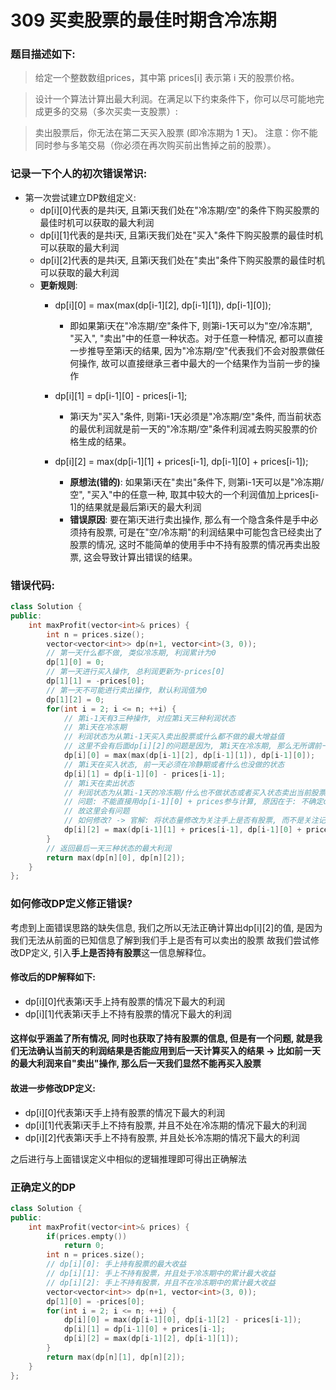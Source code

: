 # 309 买卖股票的最佳时期含冷冻期
### 题目描述如下:
> 给定一个整数数组prices，其中第  prices[i] 表示第 i 天的股票价格。​

> 设计一个算法计算出最大利润。在满足以下约束条件下，你可以尽可能地完成更多的交易（多次买卖一支股票）:

> 卖出股票后，你无法在第二天买入股票 (即冷冻期为 1 天)。
注意：你不能同时参与多笔交易（你必须在再次购买前出售掉之前的股票）。

### 记录一下个人的初次错误常识:
- 第一次尝试建立DP数组定义:
    - dp[i][0]代表的是共i天, 且第i天我们处在"冷冻期/空"的条件下购买股票的最佳时机可以获取的最大利润
    - dp[i][1]代表的是共i天, 且第i天我们处在"买入"条件下购买股票的最佳时机可以获取的最大利润
    - dp[i][2]代表的是共i天, 且第i天我们处在"卖出"条件下购买股票的最佳时机可以获取的最大利润
    - **更新规则**:
        - dp[i][0] = max(max(dp[i-1][2], dp[i-1][1]), dp[i-1][0]); 
        
            - 即如果第i天在"冷冻期/空"条件下, 则第i-1天可以为"空/冷冻期", "买入", "卖出"中的任意一种状态。对于任意一种情况, 都可以直接一步推导至第i天的结果, 因为"冷冻期/空"代表我们不会对股票做任何操作, 故可以直接继承三者中最大的一个结果作为当前一步的操作
        - dp[i][1] = dp[i-1][0] - prices[i-1];
            - 第i天为"买入"条件, 则第i-1天必须是"冷冻期/空"条件, 而当前状态的最优利润就是前一天的"冷冻期/空"条件利润减去购买股票的价格生成的结果。
        - dp[i][2] = max(dp[i-1][1] + prices[i-1], dp[i-1][0] + prices[i-1]);
            - **原想法(错的)**: 如果第i天在"卖出"条件下, 则第i-1天可以是"冷冻期/空", "买入"中的任意一种, 取其中较大的一个利润值加上prices[i-1]的结果就是最后第i天的最大利润
            - **错误原因**: 要在第i天进行卖出操作, 那么有一个隐含条件是手中必须持有股票, 可是在"空/冷冻期"的利润结果中可能包含已经卖出了股票的情况, 这时不能简单的使用手中不持有股票的情况再卖出股票, 这会导致计算出错误的结果。

### 错误代码:

``` C++
class Solution {
public:
    int maxProfit(vector<int>& prices) {
        int n = prices.size();
        vector<vector<int>> dp(n+1, vector<int>(3, 0));
        // 第一天什么都不做, 类似冷冻期, 利润累计为0
        dp[1][0] = 0;
        // 第一天进行买入操作, 总利润更新为-prices[0]
        dp[1][1] = -prices[0];
        // 第一天不可能进行卖出操作, 默认利润值为0
        dp[1][2] = 0;
        for(int i = 2; i <= n; ++i) {
            // 第i-1天有3三种操作, 对应第i天三种利润状态
            // 第i天在冷冻期
            // 利润状态为从第i-1天买入卖出股票或什么都不做的最大增益值
            // 这里不会有后面dp[i][2]的问题是因为, 第i天在冷冻期, 那么无所谓前一天的状态值手里是否持有股票, 因为不涉及卖出
            dp[i][0] = max(max(dp[i-1][2], dp[i-1][1]), dp[i-1][0]);
            // 第i天在买入状态, 前一天必须在冷静期或者什么也没做的状态
            dp[i][1] = dp[i-1][0] - prices[i-1];
            // 第i天在卖出状态
            // 利润状态为从第i-1天的冷冻期/什么也不做状态或者买入状态卖出当前股票的最大收入
            // 问题: 不能直接用dp[i-1][0] + prices参与计算, 原因在于: 不确定dp[i-1][0]代表的是已经卖出股票的情况, 还是还未卖出股票的情况
            // 故这里会有问题
            // 如何修改? -> 官解: 将状态量修改为关注手上是否有股票, 而不是关注记录前一天的操作这一无用信息
            dp[i][2] = max(dp[i-1][1] + prices[i-1], dp[i-1][0] + prices[i-1]);
        }
        // 返回最后一天三种状态的最大利润
        return max(dp[n][0], dp[n][2]);
    }
};
```

### 如何修改DP定义修正错误?
考虑到上面错误思路的缺失信息, 我们之所以无法正确计算出dp[i][2]的值, 是因为我们无法从前面的已知信息了解到我们手上是否有可以卖出的股票
故我们尝试修改DP定义, 引入**手上是否持有股票**这一信息解释位。

#### 修改后的DP解释如下:
- dp[i][0]代表第i天手上持有股票的情况下最大的利润
- dp[i][1]代表第i天手上不持有股票的情况下最大的利润

#### 这样似乎涵盖了所有情况, 同时也获取了持有股票的信息, 但是有一个问题, 就是我们无法确认当前天的利润结果是否能应用到后一天计算买入的结果 -> 比如前一天的最大利润来自"卖出"操作, 那么后一天我们显然不能再买入股票

#### 故进一步修改DP定义:
- dp[i][0]代表第i天手上持有股票的情况下最大的利润
- dp[i][1]代表第i天手上不持有股票, 并且不处在冷冻期的情况下最大的利润
- dp[i][2]代表第i天手上不持有股票, 并且处长冷冻期的情况下最大的利润

之后进行与上面错误定义中相似的逻辑推理即可得出正确解法

### 正确定义的DP

``` C++
class Solution {
public:
    int maxProfit(vector<int>& prices) {
        if(prices.empty()) 
            return 0;
        int n = prices.size();
        // dp[i][0]: 手上持有股票的最大收益
        // dp[i][1]: 手上不持有股票，并且处于冷冻期中的累计最大收益
        // dp[i][2]: 手上不持有股票，并且不在冷冻期中的累计最大收益
        vector<vector<int>> dp(n+1, vector<int>(3, 0));
        dp[1][0] = -prices[0];
        for(int i = 2; i <= n; ++i) {
            dp[i][0] = max(dp[i-1][0], dp[i-1][2] - prices[i-1]);
            dp[i][1] = dp[i-1][0] + prices[i-1];
            dp[i][2] = max(dp[i-1][2], dp[i-1][1]);
        }
        return max(dp[n][1], dp[n][2]);
    }
};
```